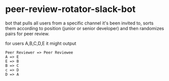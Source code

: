# peer-review-rotator-slack-bot

bot that pulls all users from a specific channel it's been invited to, sorts them according to position (junior or senior developer) and then randomizes
pairs for peer review.

for users A,B,C,D,E it might output

```
Peer Reviewer => Peer Reviewee
A => E
E => B
B => C
c => D
D => A
```
